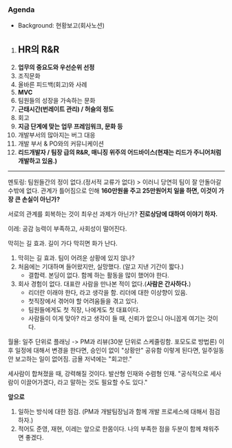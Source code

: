 ### **Agenda**
- Background: 현황보고(회사노션)
1. **HR의 R&R**
   - 
2. **업무의 중요도와 우선순위 선정**
3. 조직문화
4. 올바른 피드백(회고)와 사례
5. **MVC**
6. 팀원들의 성장을 가속하는 문화
7. **근태시간(번레이트 관리) / 허슬의 정도**
8. 회고
9. **지금 단계에 맞는 업무 프레임워크, 문화 등**
10. 개발부서의 많아지는 버그 대응
11. 개발 부서 & PO와의 커뮤니케이션
12. **리드개발자 / 팀장 급의 R&R, 매니징 위주의 어드바이스(현재는 리드가 주니어처럼 개발하고 있음.)**
---
멘토링: 팀원들간의 정이 없다.(정서적 교류가 없다) > 이러니 당연히 팀이 잘 안돌아갈 수밖에 없다. 관계가 틀어짐으로 인해 **160만원을 주고 25만원어치 일을 하면, 이것이 가장 큰 손실이 아닌가?**

서로의 관계를 회복하는 것이 최우선 과제가 아닌가? **진로상담에 대하여 이야기 하자.**

이레: 공감 능력이 부족하고, 사회성이 떨어진다. 

막히는 길 효과. 길이 가다 막히면 화가 난다. 

1. 막히는 길 효과. 팀이 어려운 상황에 있지 않나?
2. 처음에는 기대하며 들어왔지만, 실망했다. (알고 지낸 기간이 짧다.)
   - 결합력. 본딩이 없다. 함께 하는 활동을 많이 했어야 한다. 
3. 회사 경험이 없다. 대표란 사람을 만나본 적이 없다.(**사람은 간사하다.**)
	- 리더란 이래야 한다, 라고 생각을 함. 리더에 대한 이상향이 있음. 
	- 첫직장에서 겪어야 할 어려움들을 겪고 있다. 
	- 팀원들에게도 첫 직장, 나에게도 첫 대표이다.
	- 사람들이 이게 맞아? 라고 생각이 들 때, 신뢰가 없으니 아니꼽게 여기는 것이다.

월욜: 일주 단위로 플래닝 -> PM과 리뷰(30분 단위로 스케줄링함. 포모도로 방법론)
이후 일정에 대해서 변경을 한다면, 승인이 없이 "상황만" 공유함
이렇게 된다면, 일주일동안 보고하는 일이 없어짐. 금욜 저녁에는 "회고만."

세사람이 합쳐졌을 때, 강력해질 것이다. 
발산형 인재와 수렴형 인재. "공식적으로 세사람이 이끌어가겠다, 라고 말하는 것도 필요할 수도 있다."

**앞으로**
1. 일하는 방식에 대한 점검. (PM과 개발팀장님과 함께 개발 프로세스에 대해서 점검하자.)
2. 적어도 준영, 재현, 이레는 앞으로 한몸이다. 나의 부족한 점을 두분이 함께 채워주면 좋겠다.